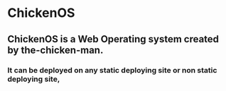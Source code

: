 # ChickenOS

## ChickenOS is a Web Operating system created by the-chicken-man. 

### It can be deployed on any static deploying site or non static deploying site,
